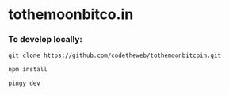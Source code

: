 # tothemoonbitco.in

### To develop locally:
`git clone https://github.com/codetheweb/tothemoonbitcoin.git`

`npm install`

`pingy dev`
